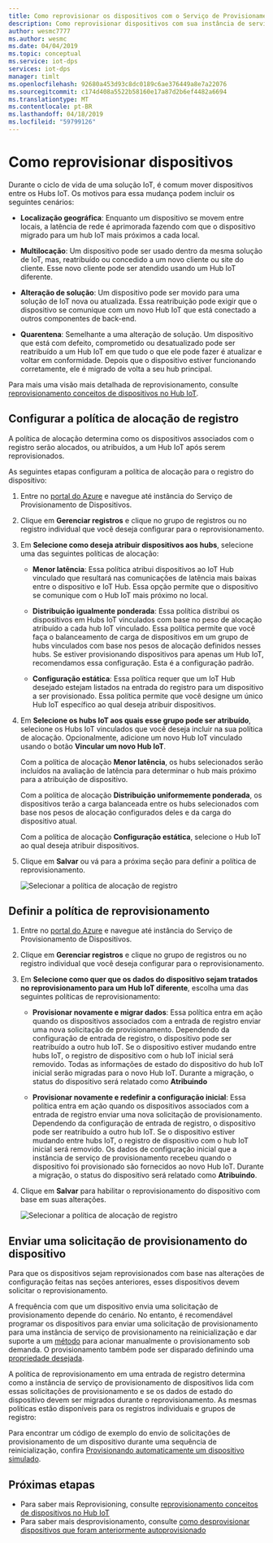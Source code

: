 ```yaml
---
title: Como reprovisionar os dispositivos com o Serviço de Provisionamento de Dispositivos no Hub IoT do Azure | Microsoft Docs
description: Como reprovisionar dispositivos com sua instância de serviço de provisionamento de dispositivos
author: wesmc7777
ms.author: wesmc
ms.date: 04/04/2019
ms.topic: conceptual
ms.service: iot-dps
services: iot-dps
manager: timlt
ms.openlocfilehash: 92680a453d93c8dc0189c6ae376449a8e7a22076
ms.sourcegitcommit: c174d408a5522b58160e17a87d2b6ef4482a6694
ms.translationtype: MT
ms.contentlocale: pt-BR
ms.lasthandoff: 04/18/2019
ms.locfileid: "59799126"
---
```

# <a name="how-to-reprovision-devices"></a>Como reprovisionar dispositivos

Durante o ciclo de vida de uma solução IoT, é comum mover dispositivos entre os Hubs IoT. Os motivos para essa mudança podem incluir os seguintes cenários:

* **Localização geográfica**: Enquanto um dispositivo se movem entre locais, a latência de rede é aprimorada fazendo com que o dispositivo migrado para um hub IoT mais próximos a cada local.

* **Multilocação**: Um dispositivo pode ser usado dentro da mesma solução de IoT, mas, reatribuído ou concedido a um novo cliente ou site do cliente. Esse novo cliente pode ser atendido usando um Hub IoT diferente.

* **Alteração de solução**: Um dispositivo pode ser movido para uma solução de IoT nova ou atualizada. Essa reatribuição pode exigir que o dispositivo se comunique com um novo Hub IoT que está conectado a outros componentes de back-end. 

* **Quarentena**: Semelhante a uma alteração de solução. Um dispositivo que está com defeito, comprometido ou desatualizado pode ser reatribuído a um Hub IoT em que tudo o que ele pode fazer é atualizar e voltar em conformidade. Depois que o dispositivo estiver funcionando corretamente, ele é migrado de volta a seu hub principal.

Para mais uma visão mais detalhada de reprovisionamento, consulte [reprovisionamento conceitos de dispositivos no Hub IoT](concepts-device-reprovision.md).


## <a name="configure-the-enrollment-allocation-policy"></a>Configurar a política de alocação de registro

A política de alocação determina como os dispositivos associados com o registro serão alocados, ou atribuídos, a um Hub IoT após serem reprovisionados.

As seguintes etapas configuram a política de alocação para o registro do dispositivo:

1. Entre no [portal do Azure](https://portal.azure.com) e navegue até instância do Serviço de Provisionamento de Dispositivos.

2. Clique em **Gerenciar registros** e clique no grupo de registros ou no registro individual que você deseja configurar para o reprovisionamento. 

3. Em **Selecione como deseja atribuir dispositivos aos hubs**, selecione uma das seguintes políticas de alocação:

    * **Menor latência**: Essa política atribui dispositivos ao IoT Hub vinculado que resultará nas comunicações de latência mais baixas entre o dispositivo e IoT Hub. Essa opção permite que o dispositivo se comunique com o Hub IoT mais próximo no local. 
    
    * **Distribuição igualmente ponderada**: Essa política distribui os dispositivos em Hubs IoT vinculados com base no peso de alocação atribuído a cada hub IoT vinculado. Essa política permite que você faça o balanceamento de carga de dispositivos em um grupo de hubs vinculados com base nos pesos de alocação definidos nesses hubs. Se estiver provisionando dispositivos para apenas um Hub IoT, recomendamos essa configuração. Esta é a configuração padrão. 
    
    * **Configuração estática**: Essa política requer que um IoT Hub desejado estejam listados na entrada do registro para um dispositivo a ser provisionado. Essa política permite que você designe um único Hub IoT específico ao qual deseja atribuir dispositivos.

4. Em **Selecione os hubs IoT aos quais esse grupo pode ser atribuído**, selecione os Hubs IoT vinculados que você deseja incluir na sua política de alocação. Opcionalmente, adicione um novo Hub IoT vinculado usando o botão **Vincular um novo Hub IoT**.

    Com a política de alocação **Menor latência**, os hubs selecionados serão incluídos na avaliação de latência para determinar o hub mais próximo para a atribuição de dispositivo.

    Com a política de alocação **Distribuição uniformemente ponderada**, os dispositivos terão a carga balanceada entre os hubs selecionados com base nos pesos de alocação configurados deles e da carga do dispositivo atual.

    Com a política de alocação **Configuração estática**, selecione o Hub IoT ao qual deseja atribuir dispositivos.

4. Clique em **Salvar** ou vá para a próxima seção para definir a política de reprovisionamento.

    ![Selecionar a política de alocação de registro](./media/how-to-reprovision/enrollment-allocation-policy.png)



## <a name="set-the-reprovisioning-policy"></a>Definir a política de reprovisionamento

1. Entre no [portal do Azure](https://portal.azure.com) e navegue até instância do Serviço de Provisionamento de Dispositivos.

2. Clique em **Gerenciar registros** e clique no grupo de registros ou no registro individual que você deseja configurar para o reprovisionamento.

3. Em **Selecione como quer que os dados do dispositivo sejam tratados no reprovisionamento para um Hub IoT diferente**, escolha uma das seguintes políticas de reprovisionamento:

    * **Provisionar novamente e migrar dados**: Essa política entra em ação quando os dispositivos associados com a entrada de registro enviar uma nova solicitação de provisionamento. Dependendo da configuração de entrada de registro, o dispositivo pode ser reatribuído a outro hub IoT. Se o dispositivo estiver mudando entre hubs IoT, o registro de dispositivo com o hub IoT inicial será removido. Todas as informações de estado do dispositivo do hub IoT inicial serão migradas para o novo Hub IoT. Durante a migração, o status do dispositivo será relatado como **Atribuindo**

    * **Provisionar novamente e redefinir a configuração inicial**: Essa política entra em ação quando os dispositivos associados com a entrada de registro enviar uma nova solicitação de provisionamento. Dependendo da configuração de entrada de registro, o dispositivo pode ser reatribuído a outro hub IoT. Se o dispositivo estiver mudando entre hubs IoT, o registro de dispositivo com o hub IoT inicial será removido. Os dados de configuração inicial que a instância de serviço de provisionamento recebeu quando o dispositivo foi provisionado são fornecidos ao novo Hub IoT. Durante a migração, o status do dispositivo será relatado como **Atribuindo**.

4. Clique em **Salvar** para habilitar o reprovisionamento do dispositivo com base em suas alterações.

    ![Selecionar a política de alocação de registro](./media/how-to-reprovision/reprovisioning-policy.png)



## <a name="send-a-provisioning-request-from-the-device"></a>Enviar uma solicitação de provisionamento do dispositivo

Para que os dispositivos sejam reprovisionados com base nas alterações de configuração feitas nas seções anteriores, esses dispositivos devem solicitar o reprovisionamento. 

A frequência com que um dispositivo envia uma solicitação de provisionamento depende do cenário. No entanto, é recomendável programar os dispositivos para enviar uma solicitação de provisionamento para uma instância de serviço de provisionamento na reinicialização e dar suporte a um [método](../iot-hub/iot-hub-devguide-direct-methods.md) para acionar manualmente o provisionamento sob demanda. O provisionamento também pode ser disparado definindo uma [propriedade desejada](../iot-hub/iot-hub-devguide-device-twins.md#desired-property-example). 

A política de reprovisionamento em uma entrada de registro determina como a instância de serviço de provisionamento de dispositivos lida com essas solicitações de provisionamento e se os dados de estado do dispositivo devem ser migrados durante o reprovisionamento. As mesmas políticas estão disponíveis para os registros individuais e grupos de registro:

Para encontrar um código de exemplo do envio de solicitações de provisionamento de um dispositivo durante uma sequência de reinicialização, confira [Provisionando automaticamente um dispositivo simulado](quick-create-simulated-device.md).


## <a name="next-steps"></a>Próximas etapas

- Para saber mais Reprovisioning, consulte [reprovisionamento conceitos de dispositivos no Hub IoT](concepts-device-reprovision.md) 
- Para saber mais desprovisionamento, consulte [como desprovisionar dispositivos que foram anteriormente autoprovisionado](how-to-unprovision-devices.md) 











